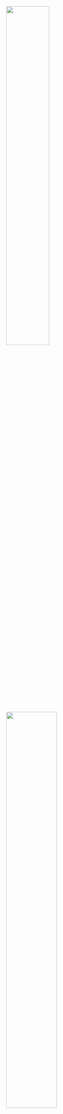 <img width="48.05%" src="https://github-readme-stats.vercel.app/api/top-langs/?username=fnzainal&theme=default&layout=compact" />


<img width="51.95%" src="https://github-readme-stats.vercel.app/api?username=fnzainal&&show_icons=true&theme=default" />
